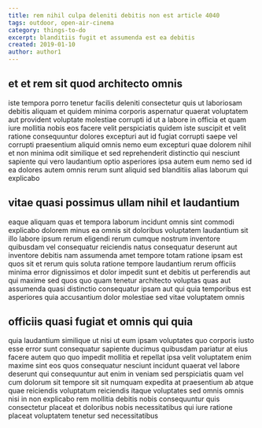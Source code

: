 ```yaml
---
title: rem nihil culpa deleniti debitis non est article 4040
tags: outdoor, open-air-cinema
category: things-to-do
excerpt: blanditiis fugit et assumenda est ea debitis
created: 2019-01-10
author: author1
---
```


## et et rem sit quod architecto omnis

iste tempora porro tenetur facilis deleniti consectetur quis ut laboriosam debitis aliquam et quidem minima corporis aspernatur quaerat voluptatem aut provident voluptate molestiae corrupti id ut a labore in officia et quam iure mollitia nobis eos facere velit perspiciatis quidem iste suscipit et velit ratione consequuntur dolores excepturi aut id fugiat corrupti saepe vel corrupti praesentium aliquid omnis nemo eum excepturi quae dolorem nihil et non minima odit similique et sed reprehenderit distinctio qui nesciunt sapiente qui vero laudantium optio asperiores ipsa autem eum nemo sed id ea dolores autem omnis rerum sunt aliquid sed blanditiis alias laborum qui explicabo

## vitae quasi possimus ullam nihil et laudantium

eaque aliquam quas et tempora laborum incidunt omnis sint commodi explicabo dolorem minus ea omnis sit doloribus voluptatem laudantium sit illo labore ipsum rerum eligendi rerum cumque nostrum inventore quibusdam vel consequatur reiciendis natus consequatur deserunt aut inventore debitis nam assumenda amet tempore totam ratione ipsam est quos sit et rerum quis soluta ratione tempore laudantium rerum officiis minima error dignissimos et dolor impedit sunt et debitis ut perferendis aut qui maxime sed quos quo quam tenetur architecto voluptas quas aut assumenda quasi distinctio consequatur ipsam aut qui quia temporibus est asperiores quia accusantium dolor molestiae sed vitae voluptatem omnis

## officiis quasi fugiat et omnis qui quia

quia laudantium similique ut nisi ut eum ipsam voluptates quo corporis iusto esse error sunt consequatur sapiente ducimus quibusdam pariatur at eius facere autem quo quo impedit mollitia et repellat ipsa velit voluptatem enim maxime sint eos quos consequatur nesciunt incidunt quaerat vel labore deserunt qui consequuntur aut enim in veniam sed perspiciatis quam vel cum dolorum sit tempore sit sit numquam expedita at praesentium ab atque quae reiciendis voluptatum reiciendis itaque voluptates sed omnis omnis nisi in non explicabo rem mollitia debitis nobis consequuntur quis consectetur placeat et doloribus nobis necessitatibus qui iure ratione placeat voluptatem tenetur sed necessitatibus
